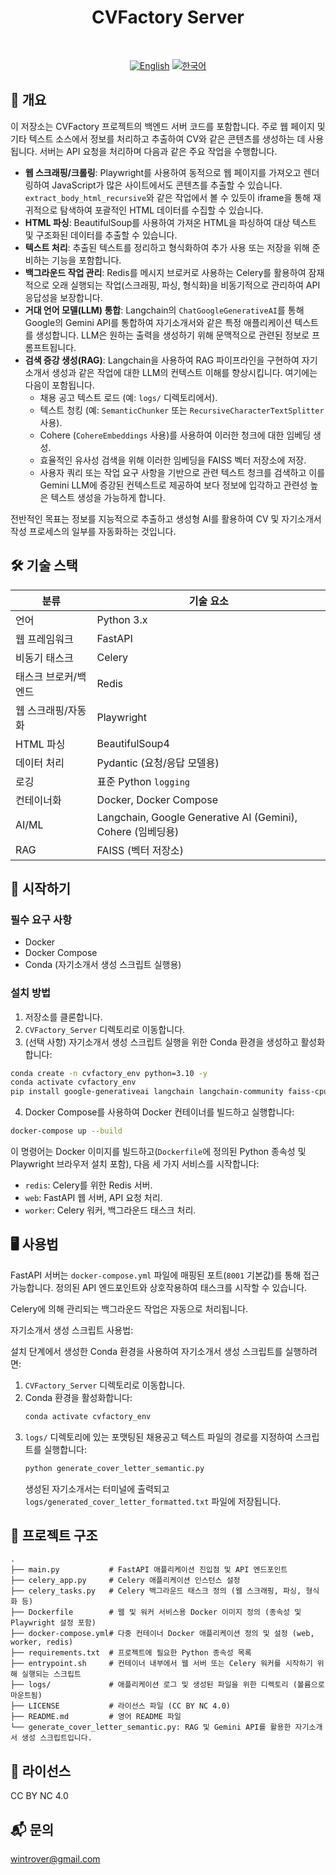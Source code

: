 <div align="center">
  <!-- 여기에 프로젝트 로고 이미지를 넣어주세요 -->
  <h1>CVFactory Server</h1>
  <br>
  
  [![English](https://img.shields.io/badge/language-English-blue.svg)](README.md) [![한국어](https://img.shields.io/badge/language-한국어-red.svg)](README_ko.md)
</div>

## 📖 개요

이 저장소는 CVFactory 프로젝트의 백엔드 서버 코드를 포함합니다.
주로 웹 페이지 및 기타 텍스트 소스에서 정보를 처리하고 추출하여 CV와 같은 콘텐츠를 생성하는 데 사용됩니다.
서버는 API 요청을 처리하며 다음과 같은 주요 작업을 수행합니다.
- **웹 스크래핑/크롤링**: Playwright를 사용하여 동적으로 웹 페이지를 가져오고 렌더링하여 JavaScript가 많은 사이트에서도 콘텐츠를 추출할 수 있습니다. `extract_body_html_recursive`와 같은 작업에서 볼 수 있듯이 iframe을 통해 재귀적으로 탐색하여 포괄적인 HTML 데이터를 수집할 수 있습니다.
- **HTML 파싱**: BeautifulSoup를 사용하여 가져온 HTML을 파싱하여 대상 텍스트 및 구조화된 데이터를 추출할 수 있습니다.
- **텍스트 처리**: 추출된 텍스트를 정리하고 형식화하여 추가 사용 또는 저장을 위해 준비하는 기능을 포함합니다.
- **백그라운드 작업 관리**: Redis를 메시지 브로커로 사용하는 Celery를 활용하여 잠재적으로 오래 실행되는 작업(스크래핑, 파싱, 형식화)을 비동기적으로 관리하여 API 응답성을 보장합니다.
- **거대 언어 모델(LLM) 통합**: Langchain의 `ChatGoogleGenerativeAI`를 통해 Google의 Gemini API를 통합하여 자기소개서와 같은 특정 애플리케이션 텍스트를 생성합니다. LLM은 원하는 출력을 생성하기 위해 문맥적으로 관련된 정보로 프롬프트됩니다.
- **검색 증강 생성(RAG)**: Langchain을 사용하여 RAG 파이프라인을 구현하여 자기소개서 생성과 같은 작업에 대한 LLM의 컨텍스트 이해를 향상시킵니다. 여기에는 다음이 포함됩니다.
    - 채용 공고 텍스트 로드 (예: `logs/` 디렉토리에서).
    - 텍스트 청킹 (예: `SemanticChunker` 또는 `RecursiveCharacterTextSplitter` 사용).
    - Cohere (`CohereEmbeddings` 사용)를 사용하여 이러한 청크에 대한 임베딩 생성.
    - 효율적인 유사성 검색을 위해 이러한 임베딩을 FAISS 벡터 저장소에 저장.
    - 사용자 쿼리 또는 작업 요구 사항을 기반으로 관련 텍스트 청크를 검색하고 이를 Gemini LLM에 증강된 컨텍스트로 제공하여 보다 정보에 입각하고 관련성 높은 텍스트 생성을 가능하게 합니다.

전반적인 목표는 정보를 지능적으로 추출하고 생성형 AI를 활용하여 CV 및 자기소개서 작성 프로세스의 일부를 자동화하는 것입니다.

## 🛠 기술 스택

| 분류 | 기술 요소 |
|----------|--------------|
| 언어 | Python 3.x |
| 웹 프레임워크 | FastAPI |
| 비동기 태스크 | Celery |
| 태스크 브로커/백엔드 | Redis |
| 웹 스크래핑/자동화 | Playwright |
| HTML 파싱 | BeautifulSoup4 |
| 데이터 처리 | Pydantic (요청/응답 모델용) |
| 로깅 | 표준 Python `logging` |
| 컨테이너화 | Docker, Docker Compose |
| AI/ML | Langchain, Google Generative AI (Gemini), Cohere (임베딩용) |
| RAG | FAISS (벡터 저장소) |

## 🚀 시작하기

### 필수 요구 사항

- Docker
- Docker Compose
- Conda (자기소개서 생성 스크립트 실행용)

### 설치 방법

1. 저장소를 클론합니다.
2. `CVFactory_Server` 디렉토리로 이동합니다.
3. (선택 사항) 자기소개서 생성 스크립트 실행을 위한 Conda 환경을 생성하고 활성화합니다:
```bash
conda create -n cvfactory_env python=3.10 -y
conda activate cvfactory_env
pip install google-generativeai langchain langchain-community faiss-cpu cohere python-dotenv langchain-experimental langchain-google-genai langchain-cohere --upgrade
```
4. Docker Compose를 사용하여 Docker 컨테이너를 빌드하고 실행합니다:

```bash
docker-compose up --build
```

이 명령어는 Docker 이미지를 빌드하고(`Dockerfile`에 정의된 Python 종속성 및 Playwright 브라우저 설치 포함), 다음 세 가지 서비스를 시작합니다:
- `redis`: Celery를 위한 Redis 서버.
- `web`: FastAPI 웹 서버, API 요청 처리.
- `worker`: Celery 워커, 백그라운드 태스크 처리.

## 🖥 사용법

FastAPI 서버는 `docker-compose.yml` 파일에 매핑된 포트(`8001` 기본값)를 통해 접근 가능합니다. 정의된 API 엔드포인트와 상호작용하여 태스크를 시작할 수 있습니다.

Celery에 의해 관리되는 백그라운드 작업은 자동으로 처리됩니다.

자기소개서 생성 스크립트 사용법:

설치 단계에서 생성한 Conda 환경을 사용하여 자기소개서 생성 스크립트를 실행하려면:

1.  `CVFactory_Server` 디렉토리로 이동합니다.
2.  Conda 환경을 활성화합니다:
    ```bash
    conda activate cvfactory_env
    ```
3.  `logs/` 디렉토리에 있는 포맷팅된 채용공고 텍스트 파일의 경로를 지정하여 스크립트를 실행합니다:
    ```bash
    python generate_cover_letter_semantic.py
    ```
    생성된 자기소개서는 터미널에 출력되고 `logs/generated_cover_letter_formatted.txt` 파일에 저장됩니다.

## 📁 프로젝트 구조

```
.
├── main.py           # FastAPI 애플리케이션 진입점 및 API 엔드포인트
├── celery_app.py     # Celery 애플리케이션 인스턴스 설정
├── celery_tasks.py   # Celery 백그라운드 태스크 정의 (웹 스크래핑, 파싱, 형식화 등)
├── Dockerfile        # 웹 및 워커 서비스용 Docker 이미지 정의 (종속성 및 Playwright 설정 포함)
├── docker-compose.yml# 다중 컨테이너 Docker 애플리케이션 정의 및 설정 (web, worker, redis)
├── requirements.txt  # 프로젝트에 필요한 Python 종속성 목록
├── entrypoint.sh     # 컨테이너 내부에서 웹 서버 또는 Celery 워커를 시작하기 위해 실행되는 스크립트
├── logs/             # 애플리케이션 로그 및 생성된 파일을 위한 디렉토리 (볼륨으로 마운트됨)
├── LICENSE           # 라이선스 파일 (CC BY NC 4.0)
├── README.md         # 영어 README 파일
└── generate_cover_letter_semantic.py: RAG 및 Gemini API를 활용한 자기소개서 생성 스크립트입니다.
```

## 📄 라이선스

CC BY NC 4.0

## 📬 문의

wintrover@gmail.com 